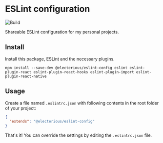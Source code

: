 # ESLint configuration

![Build](https://github.com/electerious/eslint-config/workflows/Build/badge.svg)

Shareable ESLint configuration for my personal projects.

## Install

Install this package, ESLint and the necessary plugins.

```
npm install --save-dev @electerious/eslint-config eslint eslint-plugin-react eslint-plugin-react-hooks eslint-plugin-import eslint-plugin-react-native
```

## Usage

Create a file named `.eslintrc.json` with following contents in the root folder of your project:

```json
{
  "extends": "@electerious/eslint-config"
}
```

That's it! You can override the settings by editing the `.eslintrc.json` file.
